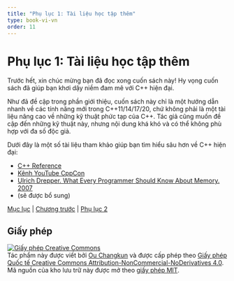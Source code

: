 ```yaml
---
title: "Phụ lục 1: Tài liệu học tập thêm"
type: book-vi-vn
order: 11
---
```


# Phụ lục 1: Tài liệu học tập thêm

Trước hết, xin chúc mừng bạn đã đọc xong cuốn sách này! Hy vọng cuốn sách đã
giúp bạn khơi dậy niềm đam mê với C++ hiện đại.

Như đã đề cập trong phần giới thiệu, cuốn sách này chỉ là một hướng dẫn
nhanh về các tính năng mới trong C++11/14/17/20, chứ không phải là một tài liệu
nâng cao về những kỹ thuật phức tạp của C++. Tác giả cũng muốn đề cập đến
những kỹ thuật này, nhưng nội dung khá khó và có thể không phù hợp với
đa số độc giả.

Dưới đây là một số tài liệu tham khảo giúp bạn tìm hiểu sâu hơn về C++
hiện đại:

- [C++ Reference](https://en.cppreference.com/w/)
- [Kênh YouTube CppCon](https://www.youtube.com/user/CppCon/videos)
- [Ulrich Drepper. What Every Programmer Should Know About Memory. 2007](https://people.freebsd.org/~lstewart/articles/cpumemory.pdf)
- (sẽ được bổ sung)

[Mục lục](./toc.md) | [Chương trước](./10-cpp20.md) | [Phụ lục 2](./appendix2.md)

## Giấy phép

<a rel="license" href="https://creativecommons.org/licenses/by-nc-nd/4.0/"><img alt="Giấy phép Creative Commons" style="border-width:0" src="https://i.creativecommons.org/l/by-nc-nd/4.0/88x31.png" /></a><br />Tác phẩm này được viết bởi [Ou Changkun](https://changkun.de) và được cấp phép theo <a rel="license" href="https://creativecommons.org/licenses/by-nc-nd/4.0/">Giấy phép Quốc tế Creative Commons Attribution-NonCommercial-NoDerivatives 4.0</a>. Mã nguồn của kho lưu trữ này được mở theo [giấy phép MIT](../../LICENSE).


